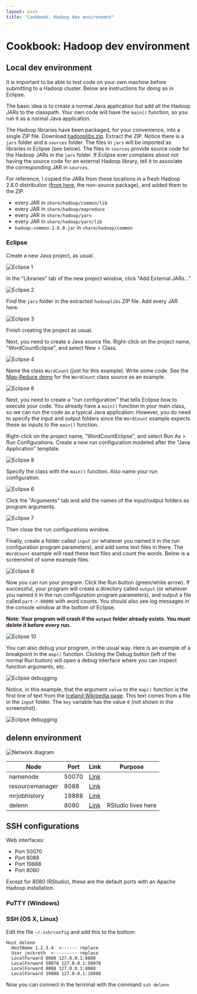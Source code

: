 ```yaml
---
layout: post
title: "Cookbook: Hadoop dev environment"
---
```


# Cookbook: Hadoop dev environment

## Local dev environment

It is important to be able to test code on your own machine before submitting to a Hadoop cluster. Below are instructions for doing so in Eclipse.

The basic idea is to create a normal Java application but add all the Hadoop JARs to the classpath. Your own code will have the `main()` function, so you run it as a normal Java application.

The Hadoop libraries have been packaged, for your convenience, into a single ZIP file. Download [hadooplibs.zip](). Extract the ZIP. Notice there is a `jars` folder and a `sources` folder. The files in `jars` will be imported as libraries in Eclipse (see below). The files in `sources` provide source code for the Hadoop JARs in the `jars` folder. If Eclipse ever complains about not having the source code for an external Hadoop library, tell it to associate the corresponding JAR in `sources`.

For reference, I copied the JARs from these locations in a fresh Hadoop 2.6.0 distribution ([from here](http://mirrors.advancedhosters.com/apache/hadoop/common/hadoop-2.6.0/), the non-source package), and added them to the ZIP.

- every JAR in `share/hadoop/common/lib`
- every JAR in `share/hadoop/mapreduce`
- every JAR in `share/hadoop/yarn`
- every JAR in `share/hadoop/yarn/lib`
- `hadoop-common-2.6.0.jar` in `share/hadoop/common`

### Eclipse

Create a new Java project, as usual.

![Eclipse 1](/images/eclipse-hadoop-1.png)

In the "Libraries" tab of the new project window, click "Add External JARs..."

![Eclipse 2](/images/eclipse-hadoop-2.png)

Find the `jars` folder in the extracted `hadooplibs` ZIP file. Add every JAR here.

![Eclipse 3](/images/eclipse-hadoop-3.png)

Finish creating the project as usual.

Next, you need to create a Java source file. Right-click on the project name, "WordCountEclipse", and select New > Class.

![Eclipse 4](/images/eclipse-hadoop-4.png)

Name the class `WordCount` (just for this example). Write some code. See the [Map-Reduce demo](/notes/demo-map-reduce.html) for the `WordCount` class source as an example.

![Eclipse 8](/images/eclipse-hadoop-5.png)

Next, you need to create a "run configuration" that tells Eclipse how to execute your code. You already have a `main()` function in your main class, so we can run the code as a typical Java application. However, you do need to specify the input and output folders since the `WordCount` example expects these as inputs to the `main()` function.

Right-click on the project name, "WordCountEclipse", and select Run As > Run Configurations. Create a new run configuration modeled after the "Java Application" template.

![Eclipse 8](/images/eclipse-hadoop-6.png)

Specify the class with the `main()` function. Also name your run configuration.

![Eclipse 6](/images/eclipse-hadoop-7.png)

Click the "Arguments" tab and add the names of the input/output folders as program arguments.

![Eclipse 7](/images/eclipse-hadoop-8.png)

Then close the run configurations window.

Finally, create a folder called `input` (or whatever you named it in the run configuration program parameters), and add some text files in there. The `WordCount` example will read these text files and count the words. Below is a screenshot of some example files.

![Eclipse 8](/images/eclipse-hadoop-9.png)

Now you can run your program. Click the Run button (green/white arrow). If successful, your program will create a directory called `output` (or whatever you named it in the run configuration program parameters), and output a file called `part-r-00000` with word counts. You should also see log messages in the console window at the bottom of Eclipse.

**Note: Your program will crash if the `output` folder already exists. You must delete it before every run.**

![Eclipse 10](/images/eclipse-hadoop-10.png)

You can also debug your program, in the usual way. Here is an example of a breakpoint in the `map()` function. Clicking the Debug button (left of the normal Run button) will open a debug interface where you can inspect function arguments, etc.

![Eclipse debugging](/images/eclipse-hadoop-11.png)

Notice, in this example, that the argument `value` to the `map()` function is the first line of text from the [Iceland Wikipedia page](http://en.wikipedia.org/wiki/Iceland). This text comes from a file in the `input` folder. The `key` variable has the value `0` (not shown in the screenshot).

![Eclipse debugging](/images/eclipse-hadoop-12.png)

## delenn environment

![Network diagram](/images/network-diagram.png)

| Node | Port | Link | Purpose |
| ---- | ---- | ---- | ------- |
| namenode | 50070 | [Link](http://localhost:50070/) | |
| resourcemanager | 8088 | [Link](http://localhost:8088/) | |
| mrjobhistory | 19888 | [Link](http://localhost:19888/) | |
| delenn | 8080 | [Link](http://localhost:8080/) | RStudio lives here |

## SSH configurations

Web interfaces:

- Port 50070
- Port 8088
- Port 19888
- Port 8080

Except for 8080 (RStudio), these are the default ports with an Apache Hadoop installation.

### PuTTY (Windows)

### SSH (OS X, Linux)

Edit the file `~/.ssh/config` and add this to the bottom:

```
Host delenn
  HostName 1.2.3.4  <------ replace
  User jeckroth  <--------- replace
  LocalForward 8080 127.0.0.1:8080
  LocalForward 50070 127.0.0.1:50070
  LocalForward 8088 127.0.0.1:8088
  LocalForward 19888 127.0.0.1:19888
```

Now you can connect in the terminal with the command `ssh delenn`



